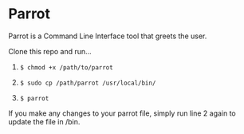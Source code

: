 # Parrot

Parrot is a Command Line Interface tool that greets the user.

Clone this repo and run...

1. `$ chmod +x /path/to/parrot`

2. `$ sudo cp /path/parrot /usr/local/bin/`

3. `$ parrot`

If you make any changes to your parrot file, simply run line 2 again to update the file in /bin.
